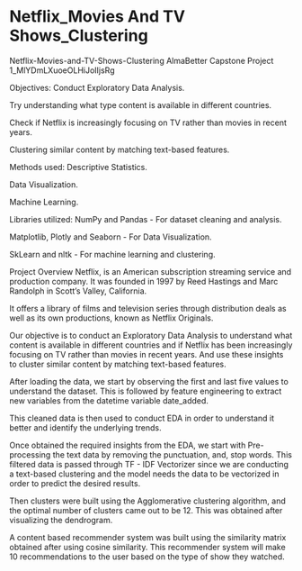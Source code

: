 # Netflix_Movies And TV Shows_Clustering

Netflix-Movies-and-TV-Shows-Clustering AlmaBetter Capstone Project 1_MlYDmLXuoeOLHiJoIIjsRg 



Objectives: Conduct Exploratory Data Analysis.


Try understanding what type content is available in different countries.


Check if Netflix is increasingly focusing on TV rather than movies in recent years.


Clustering similar content by matching text-based features.


Methods used: Descriptive Statistics.


Data Visualization.


Machine Learning.


Libraries utilized: NumPy and Pandas - For dataset cleaning and analysis.


Matplotlib, Plotly and Seaborn - For Data Visualization.


SkLearn and nltk - For machine learning and clustering.


Project Overview Netflix, is an American subscription streaming service and production company. It was founded in 1997 by Reed Hastings and Marc Randolph in Scott’s Valley, California.


It offers a library of films and television series through distribution deals as well as its own productions, known as Netflix Originals.


Our objective is to conduct an Exploratory Data Analysis to understand what content is available in different countries and if Netflix has been increasingly focusing on TV rather than movies in recent years. And use these insights to cluster similar content by matching text-based features.


After loading the data, we start by observing the first and last five values to understand the dataset. This is followed by feature engineering to extract new variables from the datetime variable date_added.


This cleaned data is then used to conduct EDA in order to understand it better and identify the underlying trends.


Once obtained the required insights from the EDA, we start with Pre-processing the text data by removing the punctuation, and, stop words. This filtered data is passed through TF - IDF Vectorizer since we are conducting a text-based clustering and the model needs the data to be vectorized in order to predict the desired results.


Then clusters were built using the Agglomerative clustering algorithm, and the optimal number of clusters came out to be 12. This was obtained after visualizing the dendrogram.


A content based recommender system was built using the similarity matrix obtained after using cosine similarity. This recommender system will make 10 recommendations to the user based on the type of show they watched.
